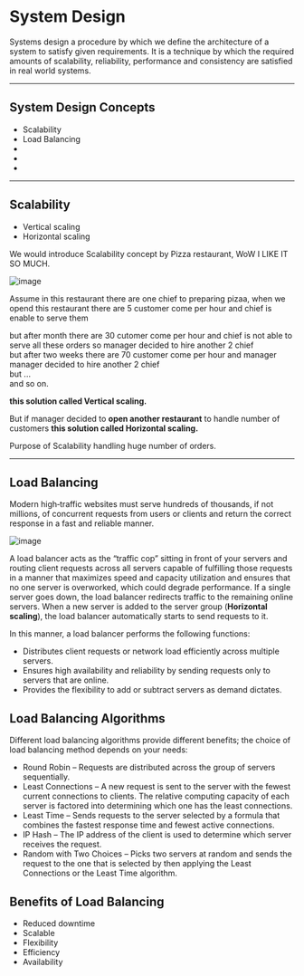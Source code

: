 # System Design
Systems design a procedure by which we define the architecture of a system to satisfy given requirements. It is a technique by which the required amounts of scalability, reliability, performance and consistency are satisfied in real world systems.

-----------------------------------------------------------------------------------------------------------------------------------------------------------------
## System Design Concepts
- Scalability
- Load Balancing
-
-
-





-----------------------------------------------------------------------------------------------------------------------------------------------------------------


## Scalability
  - Vertical scaling
  - Horizontal scaling

We would introduce Scalability concept by Pizza restaurant, WoW I LIKE IT SO MUCH.

![image](https://user-images.githubusercontent.com/64374947/137215027-50252638-023d-4bcf-9002-a83ff9510934.png)

Assume in this restaurant there are one chief to preparing pizaa, when we opend this restaurant there are 5 customer come per hour and chief is enable to serve them

but after month there are 30 cutomer come per hour and chief is not able to serve all these orders so manager decided to hire another 2 chief <br>
but after two weeks there are 70 customer come per hour and manager manager decided to hire another 2 chief <br>
but ... <br>
and so on.

**this solution called Vertical scaling.**

But if manager decided to **open another restaurant** to handle number of customers **this solution called Horizontal scaling.**

Purpose of Scalability handling huge number of orders.

-----------------------------------------------------------------------------------------------------------------------------------------------------------------


## Load Balancing
Modern high‑traffic websites must serve hundreds of thousands, if not millions, of concurrent requests from users or clients and return the correct response in a fast and reliable manner.

![image](https://user-images.githubusercontent.com/64374947/137583070-5aa6df43-adf0-48a2-9490-fc381d8b496b.png)


A load balancer acts as the “traffic cop” sitting in front of your servers and routing client requests across all servers capable of fulfilling those requests in a manner that maximizes speed and capacity utilization and ensures that no one server is overworked, which could degrade performance. If a single server goes down, the load balancer redirects traffic to the remaining online servers. When a new server is added to the server group (**Horizontal scaling**), the load balancer automatically starts to send requests to it.

In this manner, a load balancer performs the following functions:
- Distributes client requests or network load efficiently across multiple servers.
- Ensures high availability and reliability by sending requests only to servers that are online.
- Provides the flexibility to add or subtract servers as demand dictates.

## Load Balancing Algorithms
Different load balancing algorithms provide different benefits; the choice of load balancing method depends on your needs:
- Round Robin – Requests are distributed across the group of servers sequentially.
- Least Connections – A new request is sent to the server with the fewest current connections to clients. The relative computing capacity of each server is factored into determining which one has the least connections.
- Least Time – Sends requests to the server selected by a formula that combines the fastest response time and fewest active connections.
- IP Hash – The IP address of the client is used to determine which server receives the request.
- Random with Two Choices – Picks two servers at random and sends the request to the one that is selected by then applying the Least Connections or the Least Time algorithm.

## Benefits of Load Balancing
- Reduced downtime
- Scalable
- Flexibility
- Efficiency
- Availability
